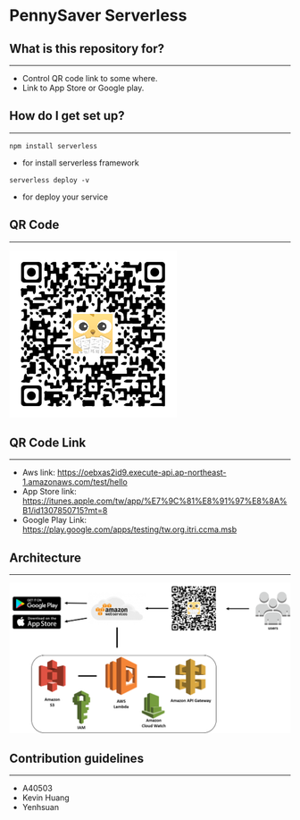 # PennySaver Serverless #

## What is this repository for? ##
------
* Control QR code link to some where.
* Link to App Store or Google play.

## How do I get set up? ##
------
```
npm install serverless
```
* for install serverless framework

```
serverless deploy -v
```
* for deploy your service

## QR Code
------
![alt text](/img/QRCode.png "QR code")

## QR Code Link
------
* Aws link: https://oebxas2id9.execute-api.ap-northeast-1.amazonaws.com/test/hello
* App Store link: https://itunes.apple.com/tw/app/%E7%9C%81%E8%91%97%E8%8A%B1/id1307850715?mt=8
* Google Play Link: https://play.google.com/apps/testing/tw.org.itri.ccma.msb

## Architecture
------
![alt text](/img/architecture.png "architecture")

## Contribution guidelines ##
------
* A40503
* Kevin Huang
* Yenhsuan